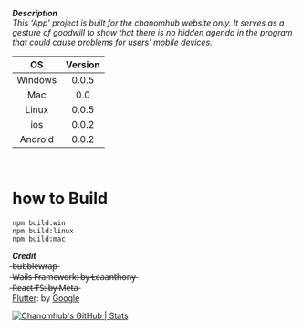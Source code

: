 ***Description***
<br>
*This 'App' project is built for the chanomhub website only. It serves as a gesture of goodwill to show that there is no hidden agenda in the program that could cause problems for users' mobile devices.*
<br>

|     OS      |   Version   |
| :---: | :---: |
| Windows  | 0.0.5  |
| Mac  | 0.0  |
| Linux  | 0.0.5  |
| ios  | 0.0.2  |
| Android  | 0.0.2  |
<br>

# how to Build

```
npm build:win
npm build:linux
npm build:mac
```


***Credit***
<br>
̶b̶u̶b̶b̶l̶e̶w̶r̶a̶p̶ 
<br>
 ̶W̶a̶i̶l̶s̶ ̶F̶r̶a̶m̶e̶w̶o̶r̶k̶:̶ ̶b̶y̶ ̶L̶e̶a̶a̶n̶t̶h̶o̶n̶y̶
<br>
 ̶R̶e̶a̶c̶t̶ ̶T̶S̶:̶ ̶b̶y̶ ̶M̶e̶t̶a̶
<br>
[Flutter](https://flutter.dev/): by [Google](https://developers.google.com/learn/topics/flutter)



[![Chanomhub's GitHub | Stats](https://stats.quine.sh/Chanomhub/github?theme=dark)](https://quine.sh?utm_source=widgets&utm_campaign=Chanomhub)
